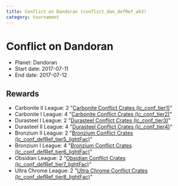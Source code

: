 ```yaml
---
title: Conflict on Dandoran (conflict_dan_defRef_wk3)
category: tournament
---
```

# Conflict on Dandoran

  * Planet: Dandoran
  * Start date: 2017-07-11
  * End date: 2017-07-12

## Rewards

  * Carbonite II League: 2 "[Carbonite Conflict Crates (lc_conf_tier1)](lc_conf_tier1.html)"
  * Carbonite I League: 4 "[Carbonite Conflict Crates (lc_conf_tier2)](lc_conf_tier2.html)"
  * Durasteel I League: 2 "[Durasteel Conflict Crates (lc_conf_tier3)](lc_conf_tier3.html)"
  * Durasteel II League: 4 "[Durasteel Conflict Crates (lc_conf_tier4)](lc_conf_tier4.html)"
  * Bronzium II League: 2 "[Bronzium Conflict Crates (lc_conf_defRef_tier5_lightFac)](lc_conf_defRef_tier5_lightFac.html)"
  * Bronzium I League: 4 "[Bronzium Conflict Crates (lc_conf_defRef_tier6_lightFac)](lc_conf_defRef_tier6_lightFac.html)"
  * Obsidian League: 2 "[Obsidian Conflict Crates (lc_conf_defRef_tier7_lightFac)](lc_conf_defRef_tier7_lightFac.html)"
  * Ultra Chrome League: 2 "[Ultra Chrome Conflict Crates (lc_conf_defRef_tier8_lightFac)](lc_conf_defRef_tier8_lightFac.html)"
